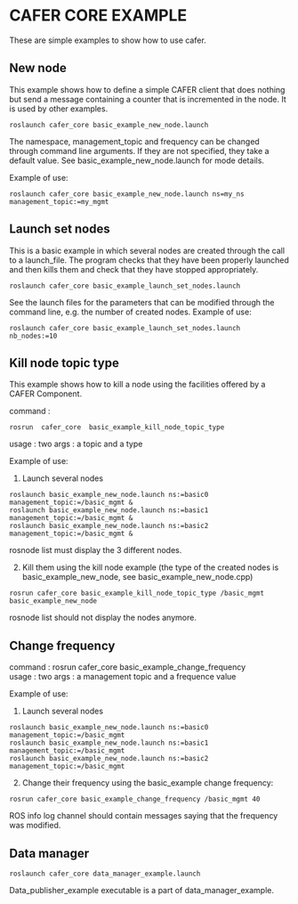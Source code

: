 CAFER CORE EXAMPLE
==================

These are simple examples to show how to use cafer.

New node
--------

This example shows how to define a simple CAFER client that does nothing but send a message containing a counter that is incremented in the node. It is used by other examples.

```
roslaunch cafer_core basic_example_new_node.launch 
```

The namespace, management_topic and frequency can be changed through command line arguments. If they are not specified, they take a default value. See  basic_example_new_node.launch for mode details.

Example of use:
```
roslaunch cafer_core basic_example_new_node.launch ns=my_ns management_topic:=my_mgmt
```

Launch set nodes
----------------

This is a basic example in which several nodes are created through the call to a launch_file. The program checks that they have been properly launched and then kills them and check that they have stopped appropriately. 


```
roslaunch cafer_core basic_example_launch_set_nodes.launch
```

See the launch files for the parameters that can be modified through the command line, e.g. the number of created nodes. Example of use:
```
roslaunch cafer_core basic_example_launch_set_nodes.launch nb_nodes:=10
```



Kill node topic type
--------------------

This example shows how to kill a node using the facilities offered by a CAFER Component.

command :
```
rosrun  cafer_core  basic_example_kill_node_topic_type  
```
usage : two args : a topic and a type 

Example of use:
1. Launch several nodes
```
roslaunch basic_example_new_node.launch ns:=basic0 management_topic:=/basic_mgmt &
roslaunch basic_example_new_node.launch ns:=basic1 management_topic:=/basic_mgmt &
roslaunch basic_example_new_node.launch ns:=basic2 management_topic:=/basic_mgmt &
```
rosnode list must display the 3 different nodes.

2. Kill them using the kill node example (the type of the created nodes is basic_example_new_node, see basic_example_new_node.cpp) 
```
rosrun cafer_core basic_example_kill_node_topic_type /basic_mgmt basic_example_new_node
```
rosnode list should not display the nodes anymore.

Change frequency
----------------
command : rosrun  cafer_core  basic_example_change_frequency  
usage : two args : a management topic and a frequence value

Example of use:
1. Launch several nodes
```
roslaunch basic_example_new_node.launch ns:=basic0 management_topic:=/basic_mgmt
roslaunch basic_example_new_node.launch ns:=basic1 management_topic:=/basic_mgmt
roslaunch basic_example_new_node.launch ns:=basic2 management_topic:=/basic_mgmt
```
2. Change their frequency using the basic_example change frequency:
```
rosrun cafer_core basic_example_change_frequency /basic_mgmt 40
```

ROS info log channel should contain messages saying that the frequency was modified.



Data manager
------------
```
roslaunch cafer_core data_manager_example.launch
```
Data_publisher_example executable is a part of data_manager_example.